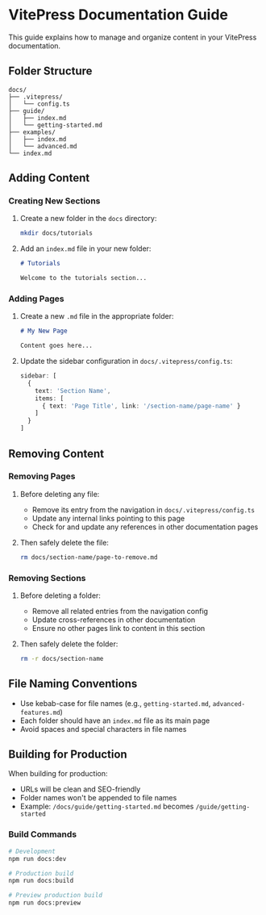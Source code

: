 # VitePress Documentation Guide

This guide explains how to manage and organize content in your VitePress documentation.

## Folder Structure

```
docs/
├── .vitepress/
│   └── config.ts
├── guide/
│   ├── index.md
│   └── getting-started.md
├── examples/
│   ├── index.md
│   └── advanced.md
└── index.md
```

## Adding Content

### Creating New Sections

1. Create a new folder in the `docs` directory:
   ```bash
   mkdir docs/tutorials
   ```

2. Add an `index.md` file in your new folder:
   ```markdown
   # Tutorials
   
   Welcome to the tutorials section...
   ```

### Adding Pages

1. Create a new `.md` file in the appropriate folder:
   ```markdown
   # My New Page
   
   Content goes here...
   ```

2. Update the sidebar configuration in `docs/.vitepress/config.ts`:
   ```ts
   sidebar: [
     {
       text: 'Section Name',
       items: [
         { text: 'Page Title', link: '/section-name/page-name' }
       ]
     }
   ]
   ```

## Removing Content

### Removing Pages

1. Before deleting any file:
   - Remove its entry from the navigation in `docs/.vitepress/config.ts`
   - Update any internal links pointing to this page
   - Check for and update any references in other documentation pages

2. Then safely delete the file:
   ```bash
   rm docs/section-name/page-to-remove.md
   ```

### Removing Sections

1. Before deleting a folder:
   - Remove all related entries from the navigation config
   - Update cross-references in other documentation
   - Ensure no other pages link to content in this section

2. Then safely delete the folder:
   ```bash
   rm -r docs/section-name
   ```

## File Naming Conventions

- Use kebab-case for file names (e.g., `getting-started.md`, `advanced-features.md`)
- Each folder should have an `index.md` file as its main page
- Avoid spaces and special characters in file names

## Building for Production

When building for production:
- URLs will be clean and SEO-friendly
- Folder names won't be appended to file names
- Example: `/docs/guide/getting-started.md` becomes `/guide/getting-started`

### Build Commands

```bash
# Development
npm run docs:dev

# Production build
npm run docs:build

# Preview production build
npm run docs:preview
```